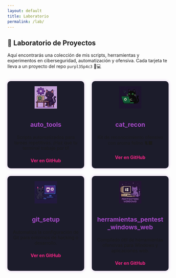 ```yaml
---
layout: default
title: Laboratorio
permalink: /lab/
---
```


## 🧪 Laboratorio de Proyectos

Aquí encontrarás una colección de mis scripts, herramientas y experimentos en ciberseguridad, automatización y ofensiva. Cada tarjeta te lleva a un proyecto del repo `purpl35p4c3` 🐾💻

<div class="lab-grid">
  <div class="lab-card">
    <img src="/assets/img/lab/1.png" alt="auto_tools">
    <h3>auto_tools</h3>
    <p>Scripts automatizados para tareas repetitivas. ¡Haz que tu terminal trabaje por ti!</p>
    <a href="https://github.com/l1ttl3bugc4t/purpl35p4c3/tree/main/auto_tools" target="_blank">Ver en GitHub</a>
  </div>
  <div class="lab-card">
    <img src="/assets/img/lab/2.png" alt="cat_recon">
    <h3>cat_recon</h3>
    <p>Kit de reconocimiento ofensivo con aroma felino 🐈‍⬛</p>
    <a href="https://github.com/l1ttl3bugc4t/purpl35p4c3/tree/main/cat_recon" target="_blank">Ver en GitHub</a>
  </div>
  <div class="lab-card">
    <img src="/assets/img/lab/3.png" alt="git_setup">
    <h3>git_setup</h3>
    <p>Automatiza la configuración de Git para entornos de hacking o desarrollo.</p>
    <a href="https://github.com/l1ttl3bugc4t/purpl35p4c3/tree/main/git_setup" target="_blank">Ver en GitHub</a>
  </div>
  <div class="lab-card">
    <img src="/assets/img/lab/4.png" alt="pentest_tools">
    <h3>herramientas_pentest_windows_web</h3>
    <p>Compilado útil de herramientas ofensivas para Windows y aplicaciones web.</p>
    <a href="https://github.com/l1ttl3bugc4t/purpl35p4c3/tree/main/herramientas_pentest_windows_web" target="_blank">Ver en GitHub</a>
  </div>
</div>

<style>
.lab-grid {
  display: grid;
  grid-template-columns: repeat(auto-fit, minmax(240px, 1fr));
  gap: 1.5rem;
  margin-top: 2rem;
}
.lab-card {
  background: #1c1c2b;
  padding: 1rem;
  border-radius: 10px;
  text-align: center;
  box-shadow: 0 0 10px rgba(166, 74, 201, 0.3);
}
.lab-card img {
  max-width: 70px;
  margin-bottom: 0.5rem;
}
.lab-card h3 {
  color: #a64ac9;
  font-size: 1.2rem;
}
.lab-card a {
  display: inline-block;
  margin-top: 0.5rem;
  text-decoration: none;
  color: #f72585;
  font-weight: bold;
}
.lab-card a:hover {
  text-decoration: underline;
}
</style>
